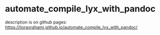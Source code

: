 # automate_compile_lyx_with_pandoc
description is on github pages:  
https://lioravrahami.github.io/automate_compile_lyx_with_pandoc/
